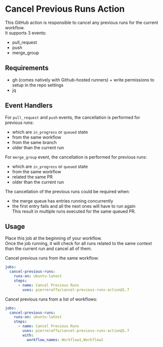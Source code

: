 # Cancel Previous Runs Action 

This GitHub action is responsible to cancel any previous runs for the current workflow.  
It supports 3 events:  
- pull_request  
- push  
- merge_group  

## Requirements
- gh (comes natively with Github-hosted runners) + write permissions to setup in the repo settings
- jq

## Event Handlers

For `pull_request` and `push` events, the cancellation is performed for previous runs:  
- which are `in_progress` or `queued` state
- from the same workflow
- from the same branch
- older than the current run

For `merge_group` event, the cancellation is performed for previous runs:  
- which are `in_progress` or `queued` state
- from the same workflow
- related the same PR 
- older than the current run

The cancellation of the previous runs could be required when:
- the merge queue has entries running concurrently  
- the first entry fails and all the next ones will have to run again  
This result in multiple runs executed for the same queued PR.  

## Usage 
Place this job at the beginning of your workflow.  
Once the job running, it will check for all runs related to the same context than the current run and cancel all of them.  

Cancel previous runs from the same workflow:  
```yaml
jobs:
  cancel-previous-runs:
    runs-on: ubuntu-latest
    steps:
      - name: Cancel Previous Runs
        uses: pierreraffa/cancel-previous-runs-action@1.7
```

Cancel previous runs from a list of workflows:  
```yaml
jobs:
  cancel-previous-runs:
    runs-on: ubuntu-latest
    steps:
      - name: Cancel Previous Runs
        uses: pierreraffa/cancel-previous-runs-action@1.7
        with:
          workflow_names: Workflow1,Workflow2
```